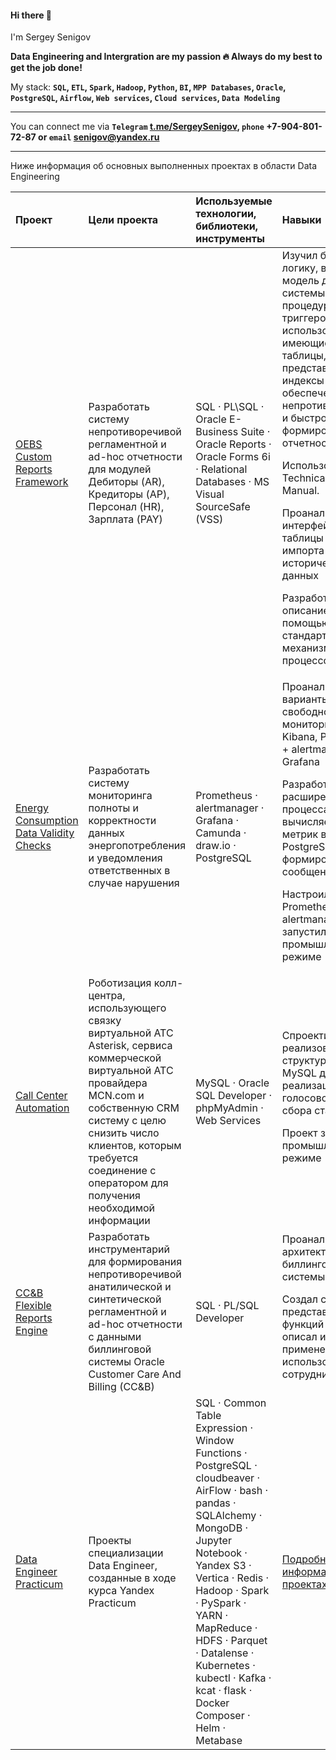 #### Hi there 👋
I'm Sergey Senigov  

**Data Engineering and Intergration are my passion 🔥  Always do my best to get the job done!**  

My stack: **`SQL`, `ETL`, `Spark`, `Hadoop`, `Python`, `BI`, `MPP Databases`, `Oracle`, `PostgreSQL`, `Airflow`, `Web services`, `Cloud services`, `Data Modeling`**  
***  
You can connect me via **`Telegram` [t.me/SergeySenigov](https://t.me/SergeySenigov), `phone` +7-904-801-72-87 or `email` <senigov@yandex.ru>**
***  
Ниже информация об основных выполненных проектах в области Data Engineering

| Проект              | Цели проекта           | Используемые технологии, библиотеки, инструменты| Навыки |
| :-------------------- | :--------------------- |:---------------------------|:---------------------------|
| [OEBS Custom Reports Framework](https://github.com/SergeySenigov/OEBS-Custom-Reports-Framework)         |  Разработать систему непротиворечивой регламентной и ad-hoc отчетности для модулей Дебиторы (AR), Кредиторы (AP), Персонал (HR), Зарплата (PAY)  | SQL · PL\SQL · Oracle E-Business Suite · Oracle Reports · Oracle Forms 6i · Relational Databases · MS Visual SourceSafe (VSS) | Изучил бизнес-логику, внутреннюю модель данных системы, код процедур и триггеров, чтобы использовать имеющиеся таблицы, представления и индексы для обеспечения непротиворечивости и быстроты формирования отчетности <P><P>Использовал Oracle Technical Resource Manual. <P><P> Проанализировал интерфейсные таблицы для импорта исторических данных <P><P> Разработал описание отчетов с помощью стандартного механизма запуска процессов в OEBS
| [Energy Consumption Data Validity Checks](https://github.com/SergeySenigov/Energy-Consumption-Data-Validity-Checks)         |  Разработать систему мониторинга полноты и корректности данных энергопотребления и уведомления ответственных в случае нарушения | Prometheus · alertmanager · Grafana · Camunda · draw.io · PostgreSQL | Проанализировал варианты свободного ПО для мониторинга: Kibana, Prometheus + alertmanager + Grafana <P><P>Разработал расширение ETL процесса: слой вычисляемых метрик в PostgreSQL, слой формирования email сообщений <P><P>Настроил Prometheus + alertmanager, запустил в промышленном режиме 
| [Call Center Automation](https://github.com/SergeySenigov/Call-Center-Automation)         | Роботизация колл-центра, использующего связку виртуальной АТС Asterisk, сервиса коммерческой виртуальной АТС провайдера MCN.com и собственную CRM систему с целю снизить число клиентов, которым требуется соединение с оператором для получения необходимой информации | MySQL · Oracle SQL Developer · phpMyAdmin · Web Services | Спроектировал и реализовал структуру таблиц в MySQL для реализации работы голосового робота и сбора статистики <P><P>Проект запущен в промышленном режиме 
| [CC&B Flexible Reports Engine](https://github.com/SergeySenigov/Oracle-CCB-Flexible-Reports-Engine)         | Разработать инструментарий для формирования непротиворечивой анатилической и синтетической регламентной и ad-hoc отчетности с данными биллинговой системы Oracle Customer Care And Billing (CC&B) | SQL · PL/SQL Developer  | Проанализировал архитектуру данных биллинговой системы <P><P>Создал слой представлений, функций и витрин, описал их применение для использования сотрудниками  
| [Data Engineer Practicum](https://github.com/SergeySenigov/data-engineer-practicum-portfolio)         | Проекты специализации Data Engineer, созданные в ходе курса Yandex Practicum | SQL ·  Common Table Expression · Window Functions · PostgreSQL · cloudbeaver · AirFlow · bash · pandas · SQLAlchemy · MongoDB · Jupyter Notebook · Yandex S3 · Vertica · Redis · Hadoop · Spark · PySpark · YARN · MapReduce · HDFS · Parquet · Datalense · Kubernetes · kubectl · Kafka · kcat · flask · Docker Composer · Helm · Metabase | [Подробная информация о проектах](https://github.com/SergeySenigov/data-engineer-practicum-portfolio) | 
